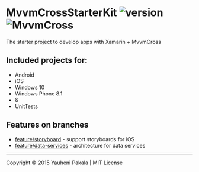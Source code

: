 # MvvmCrossStarterKit ![version](http://img.shields.io/badge/release-v2.0.0-brightgreen.svg?style=flat) ![MvvmCross](http://img.shields.io/badge/MvvmCross-v4.0.0-brightgreen.svg?style=flat)

The starter project to develop apps with Xamarin + MvvmCross


## Included projects for:
* Android
* iOS
* Windows 10
* Windows Phone 8.1
* &
* UnitTests

## Features on branches

- [feature/storyboard](https://github.com/wcoder/MvvmCrossStarterKit/tree/feature/storyboard) - support storyboards for iOS
- [feature/data-services](https://github.com/wcoder/MvvmCrossStarterKit/tree/feature/data-services) - architecture for data services


---
Copyright &copy; 2015 Yauheni Pakala | MIT License
